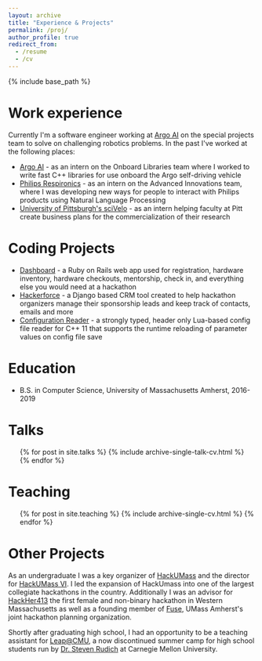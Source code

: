 ```yaml
---
layout: archive
title: "Experience & Projects"
permalink: /proj/
author_profile: true
redirect_from:
  - /resume
  - /cv
---
```


{% include base_path %}

Work experience
======
Currently I'm a software engineer working at [Argo AI](https://argo.ai) on the special projects team to solve on challenging robotics problems. In the past I've worked at the following places:

* [Argo AI](https://argo.ai) - as an intern on the Onboard Libraries team where I worked to write fast C++ libraries for use onboard the Argo self-driving vehicle
* [Philips Respironics](https://www.respironics.com/) - as an intern on the Advanced Innovations team, where I was developing new ways for people to interact with Philips products using Natural Language Processing
* [University of Pittsburgh's sciVelo](https://scivelo.pitt.edu) - as an intern helping faculty at Pitt create business plans for the commercialization of their research

Coding Projects
======
* [Dashboard](https://github.com/fuseumass/dashboard) - a Ruby on Rails web app used for registration, hardware inventory, hardware checkouts, mentorship, check in, and everything else you would need at a hackathon
* [Hackerforce](https://github.com/fuseumass/hackerforce) - a Django based CRM tool created to help hackathon organizers manage their sponsorship leads and keep track of contacts, emails and more
* [Configuration Reader](https://github.com/ut-amrl/ConfigurationReader) - a strongly typed, header only Lua-based config file reader for C++ 11 that supports the runtime reloading of parameter values on config file save

Education
======
* B.S. in Computer Science, University of Massachusetts Amherst, 2016-2019

Talks
======
  <ul>{% for post in site.talks %}
    {% include archive-single-talk-cv.html %}
  {% endfor %}</ul>

Teaching
======
  <ul>{% for post in site.teaching %}
    {% include archive-single-cv.html %}
  {% endfor %}</ul>

Other Projects
======
As an undergraduate I was a key organizer of [HackUMass](https://hackumass.com) and the director for [HackUMass VI](https://about.hackumass.com/events.html). I led the expansion of HackUmass into one of the largest collegiate hackathons in the country. Additionally I was an advisor for [HackHer413](https://hackher413.com) the first female and non-binary hackathon in Western Massachusetts as well as a founding member of [Fuse](https://github.com/fuseumass), UMass Amherst's joint hackathon planning organization.

Shortly after graduating high school, I had an opportunity to be a teaching assistant for [Leap@CMU](https://www.cs.cmu.edu/~leap/), a now discontinued summer camp for high school students run by [Dr. Steven Rudich](https://cs.cmu.edu/~rudich/) at Carnegie Mellon University.
